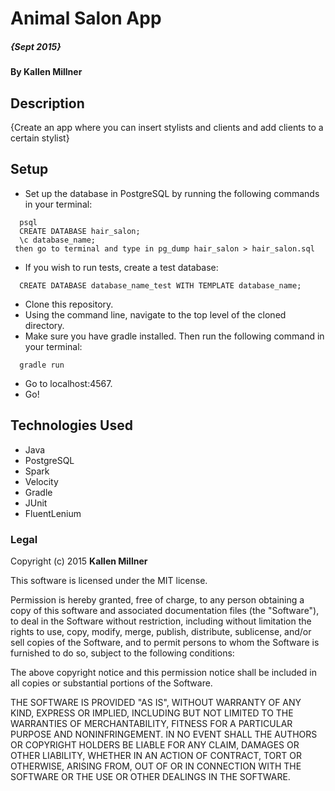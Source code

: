 # Animal Salon App

##### _{Sept 2015}_

#### By **Kallen Millner**

## Description

{Create an app where you can insert stylists and clients and add clients to a certain stylist}

## Setup

* Set up the database in PostgreSQL by running the following commands in your terminal:
```
  psql
  CREATE DATABASE hair_salon;
  \c database_name;
 then go to terminal and type in pg_dump hair_salon > hair_salon.sql
```
* If you wish to run tests, create a test database:
```
  CREATE DATABASE database_name_test WITH TEMPLATE database_name;
```
* Clone this repository.
* Using the command line, navigate to the top level of the cloned directory.
* Make sure you have gradle installed. Then run the following command in your terminal:
```
  gradle run
```
* Go to localhost:4567.
* Go!

## Technologies Used

* Java
* PostgreSQL
* Spark
* Velocity
* Gradle
* JUnit
* FluentLenium

### Legal

Copyright (c) 2015 **Kallen Millner**

This software is licensed under the MIT license.

Permission is hereby granted, free of charge, to any person obtaining a copy
of this software and associated documentation files (the "Software"), to deal
in the Software without restriction, including without limitation the rights
to use, copy, modify, merge, publish, distribute, sublicense, and/or sell
copies of the Software, and to permit persons to whom the Software is
furnished to do so, subject to the following conditions:

The above copyright notice and this permission notice shall be included in
all copies or substantial portions of the Software.

THE SOFTWARE IS PROVIDED "AS IS", WITHOUT WARRANTY OF ANY KIND, EXPRESS OR
IMPLIED, INCLUDING BUT NOT LIMITED TO THE WARRANTIES OF MERCHANTABILITY,
FITNESS FOR A PARTICULAR PURPOSE AND NONINFRINGEMENT. IN NO EVENT SHALL THE
AUTHORS OR COPYRIGHT HOLDERS BE LIABLE FOR ANY CLAIM, DAMAGES OR OTHER
LIABILITY, WHETHER IN AN ACTION OF CONTRACT, TORT OR OTHERWISE, ARISING FROM,
OUT OF OR IN CONNECTION WITH THE SOFTWARE OR THE USE OR OTHER DEALINGS IN
THE SOFTWARE.
